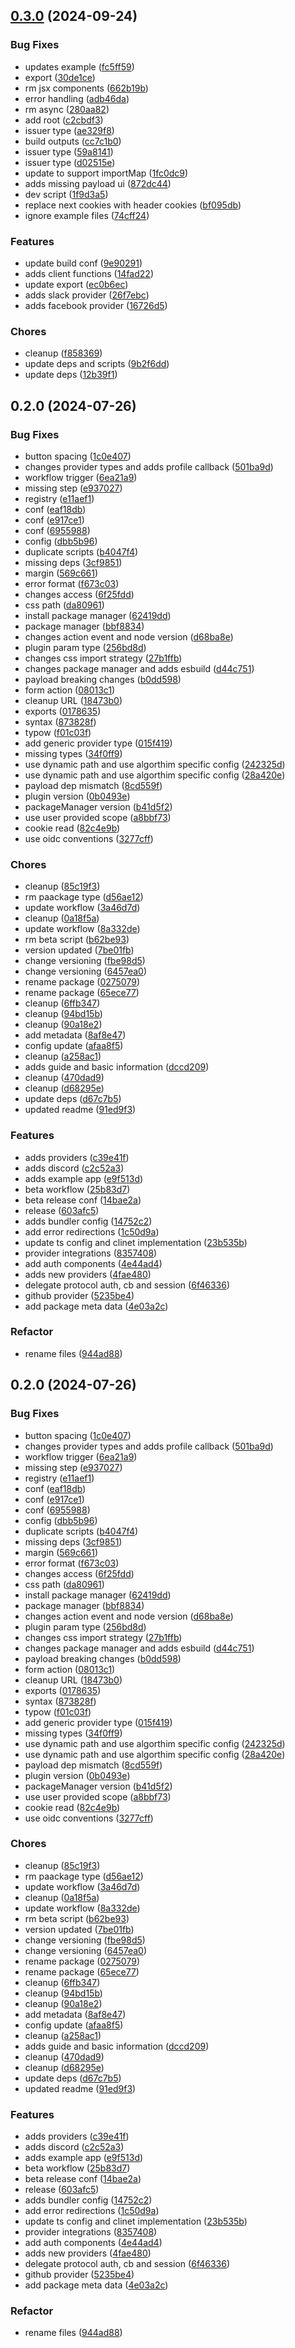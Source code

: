 

## [0.3.0](https://github.com/sourabpramanik/payload-auth-plugin/compare/v0.2.0...v0.3.0) (2024-09-24)


### Bug Fixes

* updates example ([fc5ff59](https://github.com/sourabpramanik/payload-auth-plugin/commit/fc5ff59e80243ebb62675fd9284a0ce67ac0652a))
* export ([30de1ce](https://github.com/sourabpramanik/payload-auth-plugin/commit/30de1ceb5b4a8753c9aef886f443fbcb89ea4ed2))
* rm jsx components ([662b19b](https://github.com/sourabpramanik/payload-auth-plugin/commit/662b19ba6899125a55e201579bf624d1bdcd3874))
* error handling ([adb46da](https://github.com/sourabpramanik/payload-auth-plugin/commit/adb46da223b637dc41aa8dcdc18b66289583e766))
* rm async ([280aa82](https://github.com/sourabpramanik/payload-auth-plugin/commit/280aa822af6a0d498bfaf1e0d7d45ea44771d7b9))
* add root ([c2cbdf3](https://github.com/sourabpramanik/payload-auth-plugin/commit/c2cbdf37e08a3041fa7dcaa35c1a3b9e81d977fe))
* issuer type ([ae329f8](https://github.com/sourabpramanik/payload-auth-plugin/commit/ae329f8a7d78dfde3aaa39f36d16691b8c783789))
* build outputs ([cc7c1b0](https://github.com/sourabpramanik/payload-auth-plugin/commit/cc7c1b04f85abf6caccf87046c072e4f2ebfed53))
* issuer type ([59a8141](https://github.com/sourabpramanik/payload-auth-plugin/commit/59a8141677d4a2c9c3f4c868c34f046d4842ecf8))
* issuer type ([d02515e](https://github.com/sourabpramanik/payload-auth-plugin/commit/d02515e14cb0c734d6678d09b41d24d49c284dc1))
* update to support importMap ([1fc0dc9](https://github.com/sourabpramanik/payload-auth-plugin/commit/1fc0dc9c9ae91ddc4878b55b6ced5dbf7f9f9f5b))
* adds missing payload ui ([872dc44](https://github.com/sourabpramanik/payload-auth-plugin/commit/872dc44248c90e2578106daf46d5ee2ff2948706))
* dev script ([1f9d3a5](https://github.com/sourabpramanik/payload-auth-plugin/commit/1f9d3a551491a1133447e0d08c218bd04c959bba))
* replace next cookies with header cookies ([bf095db](https://github.com/sourabpramanik/payload-auth-plugin/commit/bf095db36224c69d1f3e78bd97804cfffae9dc4d))
* ignore example files ([74cff24](https://github.com/sourabpramanik/payload-auth-plugin/commit/74cff242812c93dc561202bba08ac795cd1cdcb8))


### Features

* update build conf ([9e90291](https://github.com/sourabpramanik/payload-auth-plugin/commit/9e90291b7ec4f7cff4160f74c72ad257546c4ac5))
* adds client functions ([14fad22](https://github.com/sourabpramanik/payload-auth-plugin/commit/14fad2254d56dbca2ba01fee547ccc9d8721190c))
* update export ([ec0b6ec](https://github.com/sourabpramanik/payload-auth-plugin/commit/ec0b6ec127154415465873f0235e3dd73093187f))
* adds slack provider ([26f7ebc](https://github.com/sourabpramanik/payload-auth-plugin/commit/26f7ebc3c692f4678ba459a4c822eff106fb9ec4))
* adds facebook provider ([16726d5](https://github.com/sourabpramanik/payload-auth-plugin/commit/16726d5d4db7a8f98364b3d72552092afbd1d177))


### Chores

* cleanup ([f858369](https://github.com/sourabpramanik/payload-auth-plugin/commit/f858369fc94a72c1016bc16bfc226542c581eea4))
* update deps and scripts ([9b2f6dd](https://github.com/sourabpramanik/payload-auth-plugin/commit/9b2f6dd81434cf437908ef77ef8aa39a55e7a184))
* update deps ([12b39f1](https://github.com/sourabpramanik/payload-auth-plugin/commit/12b39f19e2f997480e9827a14ef67148ce56c21f))

## 0.2.0 (2024-07-26)


### Bug Fixes

* button spacing ([1c0e407](https://github.com/sourabpramanik/payload-auth-plugin/commit/1c0e407d839d3c648beed17921f334911f2184d2))
* changes provider types and adds profile callback ([501ba9d](https://github.com/sourabpramanik/payload-auth-plugin/commit/501ba9ddd4ae11775e27642ee32d1d4d74653e50))
* workflow trigger ([6ea21a9](https://github.com/sourabpramanik/payload-auth-plugin/commit/6ea21a9d9883a0ba41d16e07b288eca018b63a6e))
* missing step ([e937027](https://github.com/sourabpramanik/payload-auth-plugin/commit/e93702766da019a9a1696013894b15c52047bb73))
* registry ([e11aef1](https://github.com/sourabpramanik/payload-auth-plugin/commit/e11aef1671efcb90f4439e46d34e1807937a0b2f))
* conf ([eaf18db](https://github.com/sourabpramanik/payload-auth-plugin/commit/eaf18dbaf1a135593d5849411d33726f551e3c4c))
* conf ([e917ce1](https://github.com/sourabpramanik/payload-auth-plugin/commit/e917ce1a8a7913842c00e1426cf9dce314dfdaef))
* conf ([6955988](https://github.com/sourabpramanik/payload-auth-plugin/commit/695598897584d1316e361d1fee87707cc81e38fe))
* config ([dbb5b96](https://github.com/sourabpramanik/payload-auth-plugin/commit/dbb5b96de9f7006282ba252e6bbef7bc015c2215))
* duplicate scripts ([b4047f4](https://github.com/sourabpramanik/payload-auth-plugin/commit/b4047f4204edd092bfba5628b84e341d88ba5397))
* missing deps ([3cf9851](https://github.com/sourabpramanik/payload-auth-plugin/commit/3cf985162d115fca42937477266a5cf4a4ec0898))
* margin ([569c661](https://github.com/sourabpramanik/payload-auth-plugin/commit/569c661fd2cfef1f274774e04856a6d2e8a84470))
* error format ([f673c03](https://github.com/sourabpramanik/payload-auth-plugin/commit/f673c03fb930f87b2380f345c0f3d2e3e1c6a0ac))
* changes access ([6f25fdd](https://github.com/sourabpramanik/payload-auth-plugin/commit/6f25fdd541c29058da2ce2b79f0bd763080dd52c))
* css path ([da80961](https://github.com/sourabpramanik/payload-auth-plugin/commit/da80961aed99a3846dbd52f43194f13d59e5e12d))
* install package manager ([62419dd](https://github.com/sourabpramanik/payload-auth-plugin/commit/62419dda48dfa41e1ef8b18745a89b355864e550))
* package manager ([bbf8834](https://github.com/sourabpramanik/payload-auth-plugin/commit/bbf8834ee16177da80846f0a0c608977bce12a21))
* changes action event and node version ([d68ba8e](https://github.com/sourabpramanik/payload-auth-plugin/commit/d68ba8ecd33ea71d2efbd0ef772d19f4148e1ac6))
* plugin param type ([256bd8d](https://github.com/sourabpramanik/payload-auth-plugin/commit/256bd8df64e91ea6b092affcb2ba7d812addaf9d))
* changes css import strategy ([27b1ffb](https://github.com/sourabpramanik/payload-auth-plugin/commit/27b1ffbc38125269055cba08279ad6ea621e3b09))
* changes package manager and adds esbuild ([d44c751](https://github.com/sourabpramanik/payload-auth-plugin/commit/d44c751be1f15d5ecdd4703db85700510325c005))
* payload breaking changes ([b0dd598](https://github.com/sourabpramanik/payload-auth-plugin/commit/b0dd598aecb38d6c0be159b882d4246963aacfaf))
* form action ([08013c1](https://github.com/sourabpramanik/payload-auth-plugin/commit/08013c1ad87618de3ac49c86164f377f7a57d721))
* cleanup URL ([18473b0](https://github.com/sourabpramanik/payload-auth-plugin/commit/18473b09f3a2a707508890ac72688b5d97f5d716))
* exports ([0178635](https://github.com/sourabpramanik/payload-auth-plugin/commit/0178635f9398ba62ab906109b8e73caddbbb9ddb))
* syntax ([873828f](https://github.com/sourabpramanik/payload-auth-plugin/commit/873828faaa719b16afd06ca9ae2c25ada6363d51))
* typow ([f01c03f](https://github.com/sourabpramanik/payload-auth-plugin/commit/f01c03fe8aa86c9d54b204994255242ed4e73f1d))
* add generic provider type ([015f419](https://github.com/sourabpramanik/payload-auth-plugin/commit/015f419039c6f3560b6f7fe11186970355a343e6))
* missing types ([34f0ff9](https://github.com/sourabpramanik/payload-auth-plugin/commit/34f0ff9e11e9d59f8b8d838bf61288cc1030f543))
* use dynamic path and use algorthim specific config ([242325d](https://github.com/sourabpramanik/payload-auth-plugin/commit/242325d1c4906abbb61a4c928cecac58803c9a74))
* use dynamic path and use algorthim specific config ([28a420e](https://github.com/sourabpramanik/payload-auth-plugin/commit/28a420e6007f234ea1503b9d5e6ae2de1cf82b1f))
* payload dep mismatch ([8cd559f](https://github.com/sourabpramanik/payload-auth-plugin/commit/8cd559f2a003a125bca7d24ec5dc4688a589355a))
* plugin version ([0b0493e](https://github.com/sourabpramanik/payload-auth-plugin/commit/0b0493efeb69d617f109597068632d59bc4eee21))
* packageManager version ([b41d5f2](https://github.com/sourabpramanik/payload-auth-plugin/commit/b41d5f242939377483c81c1da821c38d1bfe778d))
* use user provided scope ([a8bbf73](https://github.com/sourabpramanik/payload-auth-plugin/commit/a8bbf7325cc8d25203396de08b9fcca6cce88613))
* cookie read ([82c4e9b](https://github.com/sourabpramanik/payload-auth-plugin/commit/82c4e9bc708d94135908b3ab681e0cab63e058eb))
* use oidc conventions ([3277cff](https://github.com/sourabpramanik/payload-auth-plugin/commit/3277cff2d88e38058899f1ce543362d57f891240))


### Chores

* cleanup ([85c19f3](https://github.com/sourabpramanik/payload-auth-plugin/commit/85c19f3110aac0b8c8cfd7b1efa8acf59a889f4e))
* rm paackage type ([d56ae12](https://github.com/sourabpramanik/payload-auth-plugin/commit/d56ae1254387a67d5ff05aad90c63fa47e11c48f))
* update workflow ([3a46d7d](https://github.com/sourabpramanik/payload-auth-plugin/commit/3a46d7d0977f91f2c1a89032273a847b87565875))
* cleanup ([0a18f5a](https://github.com/sourabpramanik/payload-auth-plugin/commit/0a18f5a306711e3cf71b2ffacdfdaf6ae9d94eb6))
* update workflow ([8a332de](https://github.com/sourabpramanik/payload-auth-plugin/commit/8a332dedf6714bbf87d0e57a834517398f8f2c2a))
* rm beta script ([b62be93](https://github.com/sourabpramanik/payload-auth-plugin/commit/b62be93df32593f88cd95facad2f325fbcea450a))
* version updated ([7be01fb](https://github.com/sourabpramanik/payload-auth-plugin/commit/7be01fbb8ca2aa680e50534390eac618660bbfe8))
* change versioning ([fbe98d5](https://github.com/sourabpramanik/payload-auth-plugin/commit/fbe98d5c28005231b5e8d7b5e0e47abe2743890a))
* change versioning ([6457ea0](https://github.com/sourabpramanik/payload-auth-plugin/commit/6457ea0c1c282c9ede19ad9c1b862a9852b768d0))
* rename package ([0275079](https://github.com/sourabpramanik/payload-auth-plugin/commit/0275079096a4fa011cea8726d5da9da00ecb6d13))
* rename package ([65ece77](https://github.com/sourabpramanik/payload-auth-plugin/commit/65ece77a9333885acf6f163afac2289620874e36))
* cleanup ([6ffb347](https://github.com/sourabpramanik/payload-auth-plugin/commit/6ffb3470e51fb0a441d343f7e330b16bf4685ab8))
* cleanup ([94bd15b](https://github.com/sourabpramanik/payload-auth-plugin/commit/94bd15b862b4f8a1c23fb959bcd53aee2987d8a7))
* cleanup ([90a18e2](https://github.com/sourabpramanik/payload-auth-plugin/commit/90a18e27bc2d44ff77dc8947deec39e7b89441f8))
* add metadata ([8af8e47](https://github.com/sourabpramanik/payload-auth-plugin/commit/8af8e47d8ef888fed6eaa22a93865239231d4ba6))
* config update ([afaa8f5](https://github.com/sourabpramanik/payload-auth-plugin/commit/afaa8f5417a00c01ef1b62ea4afbf1e1bf44c182))
* cleanup ([a258ac1](https://github.com/sourabpramanik/payload-auth-plugin/commit/a258ac1391cd28c963a4515eccb48dd6f8858387))
* adds guide and basic information ([dccd209](https://github.com/sourabpramanik/payload-auth-plugin/commit/dccd209e9cc89d48619dcfd521e5609e9a9f0ee5))
* cleanup ([470dad9](https://github.com/sourabpramanik/payload-auth-plugin/commit/470dad941fba7aa80ca4fe09781e382a236c037f))
* cleanup ([d68295e](https://github.com/sourabpramanik/payload-auth-plugin/commit/d68295eeb0600d8025a51bf54053e6620981dcb7))
* update deps ([d67c7b5](https://github.com/sourabpramanik/payload-auth-plugin/commit/d67c7b5a62d6931429729fd33a62b5d7da07ce0c))
* updated readme ([91ed9f3](https://github.com/sourabpramanik/payload-auth-plugin/commit/91ed9f3bf4d8f61bc8958ac569d7069e264100b1))


### Features

* adds providers ([c39e41f](https://github.com/sourabpramanik/payload-auth-plugin/commit/c39e41fc237d7ab940fb4c93d9518e4130ba62c6))
* adds discord ([c2c52a3](https://github.com/sourabpramanik/payload-auth-plugin/commit/c2c52a357fb988cae4ac55cd551e97fd1abb2c6d))
* adds example app ([e9f513d](https://github.com/sourabpramanik/payload-auth-plugin/commit/e9f513d77c565b6b954e9fcd1a1b373730565e13))
* beta workflow ([25b83d7](https://github.com/sourabpramanik/payload-auth-plugin/commit/25b83d78caf5f1cd0a17f9895a7ee000198d616e))
* beta release conf ([14bae2a](https://github.com/sourabpramanik/payload-auth-plugin/commit/14bae2a84b817513b984fb63a5857ecb833b243c))
* release ([603afc5](https://github.com/sourabpramanik/payload-auth-plugin/commit/603afc5c5f009d42f1f95fc166b2899fb27bdd2e))
* adds bundler config ([14752c2](https://github.com/sourabpramanik/payload-auth-plugin/commit/14752c23ee440e4bad89c345b04c6b602b6c40d7))
* add error redirections ([1c50d9a](https://github.com/sourabpramanik/payload-auth-plugin/commit/1c50d9a26a141021fda276fbf7d18a32b46f9883))
* update ts config and clinet implementation ([23b535b](https://github.com/sourabpramanik/payload-auth-plugin/commit/23b535bdd7a7b87919db85dd2bab6d66cf4ff4a6))
* provider integrations ([8357408](https://github.com/sourabpramanik/payload-auth-plugin/commit/8357408885e2d9d3a62dfebe8fc06ee230257ecc))
* add auth components ([4e44ad4](https://github.com/sourabpramanik/payload-auth-plugin/commit/4e44ad4337e080ed6800668e1ab27b7155b1b0c2))
* adds new providers ([4fae480](https://github.com/sourabpramanik/payload-auth-plugin/commit/4fae48062c982cf4b697227b9042934196d75125))
* delegate protocol auth, cb and session ([6f46336](https://github.com/sourabpramanik/payload-auth-plugin/commit/6f46336a9f54ed778cb59eb0116f4a7b1e426ec3))
* github provider ([5235be4](https://github.com/sourabpramanik/payload-auth-plugin/commit/5235be450325314d8bfaeb0a51c53339cbd405ae))
* add package meta data ([4e03a2c](https://github.com/sourabpramanik/payload-auth-plugin/commit/4e03a2cb47e615576b7b155140cfbbc37311848d))


### Refactor

* rename files ([944ad88](https://github.com/sourabpramanik/payload-auth-plugin/commit/944ad881c539e71ec5e398b5e4699910336ed064))

## 0.2.0 (2024-07-26)


### Bug Fixes

* button spacing ([1c0e407](https://github.com/sourabpramanik/payload-auth-plugin/commit/1c0e407d839d3c648beed17921f334911f2184d2))
* changes provider types and adds profile callback ([501ba9d](https://github.com/sourabpramanik/payload-auth-plugin/commit/501ba9ddd4ae11775e27642ee32d1d4d74653e50))
* workflow trigger ([6ea21a9](https://github.com/sourabpramanik/payload-auth-plugin/commit/6ea21a9d9883a0ba41d16e07b288eca018b63a6e))
* missing step ([e937027](https://github.com/sourabpramanik/payload-auth-plugin/commit/e93702766da019a9a1696013894b15c52047bb73))
* registry ([e11aef1](https://github.com/sourabpramanik/payload-auth-plugin/commit/e11aef1671efcb90f4439e46d34e1807937a0b2f))
* conf ([eaf18db](https://github.com/sourabpramanik/payload-auth-plugin/commit/eaf18dbaf1a135593d5849411d33726f551e3c4c))
* conf ([e917ce1](https://github.com/sourabpramanik/payload-auth-plugin/commit/e917ce1a8a7913842c00e1426cf9dce314dfdaef))
* conf ([6955988](https://github.com/sourabpramanik/payload-auth-plugin/commit/695598897584d1316e361d1fee87707cc81e38fe))
* config ([dbb5b96](https://github.com/sourabpramanik/payload-auth-plugin/commit/dbb5b96de9f7006282ba252e6bbef7bc015c2215))
* duplicate scripts ([b4047f4](https://github.com/sourabpramanik/payload-auth-plugin/commit/b4047f4204edd092bfba5628b84e341d88ba5397))
* missing deps ([3cf9851](https://github.com/sourabpramanik/payload-auth-plugin/commit/3cf985162d115fca42937477266a5cf4a4ec0898))
* margin ([569c661](https://github.com/sourabpramanik/payload-auth-plugin/commit/569c661fd2cfef1f274774e04856a6d2e8a84470))
* error format ([f673c03](https://github.com/sourabpramanik/payload-auth-plugin/commit/f673c03fb930f87b2380f345c0f3d2e3e1c6a0ac))
* changes access ([6f25fdd](https://github.com/sourabpramanik/payload-auth-plugin/commit/6f25fdd541c29058da2ce2b79f0bd763080dd52c))
* css path ([da80961](https://github.com/sourabpramanik/payload-auth-plugin/commit/da80961aed99a3846dbd52f43194f13d59e5e12d))
* install package manager ([62419dd](https://github.com/sourabpramanik/payload-auth-plugin/commit/62419dda48dfa41e1ef8b18745a89b355864e550))
* package manager ([bbf8834](https://github.com/sourabpramanik/payload-auth-plugin/commit/bbf8834ee16177da80846f0a0c608977bce12a21))
* changes action event and node version ([d68ba8e](https://github.com/sourabpramanik/payload-auth-plugin/commit/d68ba8ecd33ea71d2efbd0ef772d19f4148e1ac6))
* plugin param type ([256bd8d](https://github.com/sourabpramanik/payload-auth-plugin/commit/256bd8df64e91ea6b092affcb2ba7d812addaf9d))
* changes css import strategy ([27b1ffb](https://github.com/sourabpramanik/payload-auth-plugin/commit/27b1ffbc38125269055cba08279ad6ea621e3b09))
* changes package manager and adds esbuild ([d44c751](https://github.com/sourabpramanik/payload-auth-plugin/commit/d44c751be1f15d5ecdd4703db85700510325c005))
* payload breaking changes ([b0dd598](https://github.com/sourabpramanik/payload-auth-plugin/commit/b0dd598aecb38d6c0be159b882d4246963aacfaf))
* form action ([08013c1](https://github.com/sourabpramanik/payload-auth-plugin/commit/08013c1ad87618de3ac49c86164f377f7a57d721))
* cleanup URL ([18473b0](https://github.com/sourabpramanik/payload-auth-plugin/commit/18473b09f3a2a707508890ac72688b5d97f5d716))
* exports ([0178635](https://github.com/sourabpramanik/payload-auth-plugin/commit/0178635f9398ba62ab906109b8e73caddbbb9ddb))
* syntax ([873828f](https://github.com/sourabpramanik/payload-auth-plugin/commit/873828faaa719b16afd06ca9ae2c25ada6363d51))
* typow ([f01c03f](https://github.com/sourabpramanik/payload-auth-plugin/commit/f01c03fe8aa86c9d54b204994255242ed4e73f1d))
* add generic provider type ([015f419](https://github.com/sourabpramanik/payload-auth-plugin/commit/015f419039c6f3560b6f7fe11186970355a343e6))
* missing types ([34f0ff9](https://github.com/sourabpramanik/payload-auth-plugin/commit/34f0ff9e11e9d59f8b8d838bf61288cc1030f543))
* use dynamic path and use algorthim specific config ([242325d](https://github.com/sourabpramanik/payload-auth-plugin/commit/242325d1c4906abbb61a4c928cecac58803c9a74))
* use dynamic path and use algorthim specific config ([28a420e](https://github.com/sourabpramanik/payload-auth-plugin/commit/28a420e6007f234ea1503b9d5e6ae2de1cf82b1f))
* payload dep mismatch ([8cd559f](https://github.com/sourabpramanik/payload-auth-plugin/commit/8cd559f2a003a125bca7d24ec5dc4688a589355a))
* plugin version ([0b0493e](https://github.com/sourabpramanik/payload-auth-plugin/commit/0b0493efeb69d617f109597068632d59bc4eee21))
* packageManager version ([b41d5f2](https://github.com/sourabpramanik/payload-auth-plugin/commit/b41d5f242939377483c81c1da821c38d1bfe778d))
* use user provided scope ([a8bbf73](https://github.com/sourabpramanik/payload-auth-plugin/commit/a8bbf7325cc8d25203396de08b9fcca6cce88613))
* cookie read ([82c4e9b](https://github.com/sourabpramanik/payload-auth-plugin/commit/82c4e9bc708d94135908b3ab681e0cab63e058eb))
* use oidc conventions ([3277cff](https://github.com/sourabpramanik/payload-auth-plugin/commit/3277cff2d88e38058899f1ce543362d57f891240))


### Chores

* cleanup ([85c19f3](https://github.com/sourabpramanik/payload-auth-plugin/commit/85c19f3110aac0b8c8cfd7b1efa8acf59a889f4e))
* rm paackage type ([d56ae12](https://github.com/sourabpramanik/payload-auth-plugin/commit/d56ae1254387a67d5ff05aad90c63fa47e11c48f))
* update workflow ([3a46d7d](https://github.com/sourabpramanik/payload-auth-plugin/commit/3a46d7d0977f91f2c1a89032273a847b87565875))
* cleanup ([0a18f5a](https://github.com/sourabpramanik/payload-auth-plugin/commit/0a18f5a306711e3cf71b2ffacdfdaf6ae9d94eb6))
* update workflow ([8a332de](https://github.com/sourabpramanik/payload-auth-plugin/commit/8a332dedf6714bbf87d0e57a834517398f8f2c2a))
* rm beta script ([b62be93](https://github.com/sourabpramanik/payload-auth-plugin/commit/b62be93df32593f88cd95facad2f325fbcea450a))
* version updated ([7be01fb](https://github.com/sourabpramanik/payload-auth-plugin/commit/7be01fbb8ca2aa680e50534390eac618660bbfe8))
* change versioning ([fbe98d5](https://github.com/sourabpramanik/payload-auth-plugin/commit/fbe98d5c28005231b5e8d7b5e0e47abe2743890a))
* change versioning ([6457ea0](https://github.com/sourabpramanik/payload-auth-plugin/commit/6457ea0c1c282c9ede19ad9c1b862a9852b768d0))
* rename package ([0275079](https://github.com/sourabpramanik/payload-auth-plugin/commit/0275079096a4fa011cea8726d5da9da00ecb6d13))
* rename package ([65ece77](https://github.com/sourabpramanik/payload-auth-plugin/commit/65ece77a9333885acf6f163afac2289620874e36))
* cleanup ([6ffb347](https://github.com/sourabpramanik/payload-auth-plugin/commit/6ffb3470e51fb0a441d343f7e330b16bf4685ab8))
* cleanup ([94bd15b](https://github.com/sourabpramanik/payload-auth-plugin/commit/94bd15b862b4f8a1c23fb959bcd53aee2987d8a7))
* cleanup ([90a18e2](https://github.com/sourabpramanik/payload-auth-plugin/commit/90a18e27bc2d44ff77dc8947deec39e7b89441f8))
* add metadata ([8af8e47](https://github.com/sourabpramanik/payload-auth-plugin/commit/8af8e47d8ef888fed6eaa22a93865239231d4ba6))
* config update ([afaa8f5](https://github.com/sourabpramanik/payload-auth-plugin/commit/afaa8f5417a00c01ef1b62ea4afbf1e1bf44c182))
* cleanup ([a258ac1](https://github.com/sourabpramanik/payload-auth-plugin/commit/a258ac1391cd28c963a4515eccb48dd6f8858387))
* adds guide and basic information ([dccd209](https://github.com/sourabpramanik/payload-auth-plugin/commit/dccd209e9cc89d48619dcfd521e5609e9a9f0ee5))
* cleanup ([470dad9](https://github.com/sourabpramanik/payload-auth-plugin/commit/470dad941fba7aa80ca4fe09781e382a236c037f))
* cleanup ([d68295e](https://github.com/sourabpramanik/payload-auth-plugin/commit/d68295eeb0600d8025a51bf54053e6620981dcb7))
* update deps ([d67c7b5](https://github.com/sourabpramanik/payload-auth-plugin/commit/d67c7b5a62d6931429729fd33a62b5d7da07ce0c))
* updated readme ([91ed9f3](https://github.com/sourabpramanik/payload-auth-plugin/commit/91ed9f3bf4d8f61bc8958ac569d7069e264100b1))


### Features

* adds providers ([c39e41f](https://github.com/sourabpramanik/payload-auth-plugin/commit/c39e41fc237d7ab940fb4c93d9518e4130ba62c6))
* adds discord ([c2c52a3](https://github.com/sourabpramanik/payload-auth-plugin/commit/c2c52a357fb988cae4ac55cd551e97fd1abb2c6d))
* adds example app ([e9f513d](https://github.com/sourabpramanik/payload-auth-plugin/commit/e9f513d77c565b6b954e9fcd1a1b373730565e13))
* beta workflow ([25b83d7](https://github.com/sourabpramanik/payload-auth-plugin/commit/25b83d78caf5f1cd0a17f9895a7ee000198d616e))
* beta release conf ([14bae2a](https://github.com/sourabpramanik/payload-auth-plugin/commit/14bae2a84b817513b984fb63a5857ecb833b243c))
* release ([603afc5](https://github.com/sourabpramanik/payload-auth-plugin/commit/603afc5c5f009d42f1f95fc166b2899fb27bdd2e))
* adds bundler config ([14752c2](https://github.com/sourabpramanik/payload-auth-plugin/commit/14752c23ee440e4bad89c345b04c6b602b6c40d7))
* add error redirections ([1c50d9a](https://github.com/sourabpramanik/payload-auth-plugin/commit/1c50d9a26a141021fda276fbf7d18a32b46f9883))
* update ts config and clinet implementation ([23b535b](https://github.com/sourabpramanik/payload-auth-plugin/commit/23b535bdd7a7b87919db85dd2bab6d66cf4ff4a6))
* provider integrations ([8357408](https://github.com/sourabpramanik/payload-auth-plugin/commit/8357408885e2d9d3a62dfebe8fc06ee230257ecc))
* add auth components ([4e44ad4](https://github.com/sourabpramanik/payload-auth-plugin/commit/4e44ad4337e080ed6800668e1ab27b7155b1b0c2))
* adds new providers ([4fae480](https://github.com/sourabpramanik/payload-auth-plugin/commit/4fae48062c982cf4b697227b9042934196d75125))
* delegate protocol auth, cb and session ([6f46336](https://github.com/sourabpramanik/payload-auth-plugin/commit/6f46336a9f54ed778cb59eb0116f4a7b1e426ec3))
* github provider ([5235be4](https://github.com/sourabpramanik/payload-auth-plugin/commit/5235be450325314d8bfaeb0a51c53339cbd405ae))
* add package meta data ([4e03a2c](https://github.com/sourabpramanik/payload-auth-plugin/commit/4e03a2cb47e615576b7b155140cfbbc37311848d))


### Refactor

* rename files ([944ad88](https://github.com/sourabpramanik/payload-auth-plugin/commit/944ad881c539e71ec5e398b5e4699910336ed064))
